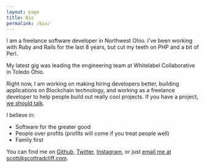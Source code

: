 ```yaml
---
layout: page
title: Bio
permalink: /bio/
---
```


I am a freelance software developer in Northwest Ohio. I've been working with Ruby and Rails for the last 8 years, but cut my teeth on PHP and a bit of Perl.

My latest gig was leading the engineering team at Whitelabel Collaborative in Toledo Ohio.

Right now, I am working on making hiring developers better, building applications on Blockchain technology, and working as a freelance developer to help people build out really cool projects. If you have a project, <a href="mailto:scott@scottradcliff.com">we should talk</a>.

I believe in:

* Software for the greater good
* People over profits (profits will come if you treat people well)
* Family first

You can find me on [Github](https://github.com/scottradcliff), [Twitter](https://twitter.com/scottradcliff), [Instagram](https://instagram/scottradcliffagain), or just <a href="mailto:scott@scottradcliff.com">email me at scott@scottradcliff.com</a>.



